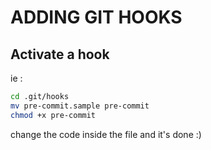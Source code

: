 # ADDING GIT HOOKS

## Activate a hook

ie :

```bash
cd .git/hooks
mv pre-commit.sample pre-commit
chmod +x pre-commit
```

change the code inside the file and it's done :)
